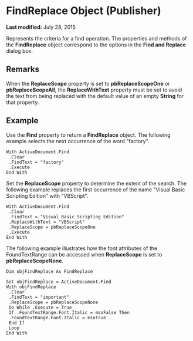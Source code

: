 
# FindReplace Object (Publisher)

 **Last modified:** July 28, 2015

Represents the criteria for a find operation. The properties and methods of the  **FindReplace** object correspond to the options in the **Find and Replace** dialog box.

## Remarks

When the  **ReplaceScope** property is set to **pbReplaceScopeOne** or **pbReplaceScopeAll**, the  **ReplaceWithText** property must be set to avoid the text from being replaced with the default value of an empty **String** for that property.


## Example

Use the  **Find** property to return a **FindReplace** object. The following example selects the next occurrence of the word "factory".


```
With ActiveDocument.Find 
 .Clear 
 .FindText = "factory" 
 .Execute 
End With
```

Set the  **ReplaceScope** property to determine the extent of the search. The following example replaces the first occurrence of the name "Visual Basic Scripting Edition" with "VBScript".




```
With ActiveDocument.Find 
 .Clear 
 .FindText = "Visual Basic Scripting Edition" 
 .ReplaceWithText = "VBScript" 
 .ReplaceScope = pbReplaceScopeOne 
 .Execute 
End With
```

The following example illustrates how the font attributes of the FoundTextRange can be accessed when  **ReplaceScope** is set to **pbReplaceScopeNone**.




```
Dim objFindReplace As FindReplace 
 
Set objFindReplace = ActiveDocument.Find 
With objFindReplace 
 .Clear 
 .FindText = "important" 
 .ReplaceScope = pbReplaceScopeNone 
 Do While .Execute = True 
 If .FoundTextRange.Font.Italic = msoFalse Then 
 .FoundTextRange.Font.Italic = msoTrue 
 End If 
 Loop 
End With
```

